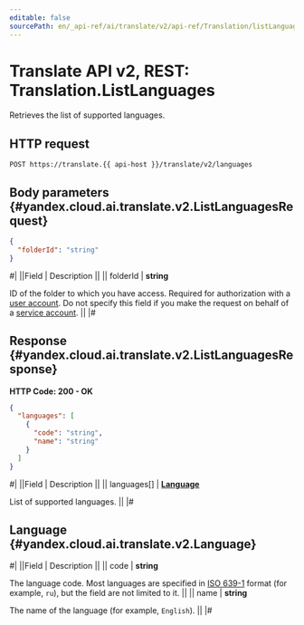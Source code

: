 ```yaml
---
editable: false
sourcePath: en/_api-ref/ai/translate/v2/api-ref/Translation/listLanguages.md
---
```


# Translate API v2, REST: Translation.ListLanguages

Retrieves the list of supported languages.

## HTTP request

```
POST https://translate.{{ api-host }}/translate/v2/languages
```

## Body parameters {#yandex.cloud.ai.translate.v2.ListLanguagesRequest}

```json
{
  "folderId": "string"
}
```

#|
||Field | Description ||
|| folderId | **string**

ID of the folder to which you have access.
Required for authorization with a [user account](/docs/iam/concepts/users/accounts).
Do not specify this field if you make the request on behalf of a [service account](/docs/iam/concepts/users/accounts#sa). ||
|#

## Response {#yandex.cloud.ai.translate.v2.ListLanguagesResponse}

**HTTP Code: 200 - OK**

```json
{
  "languages": [
    {
      "code": "string",
      "name": "string"
    }
  ]
}
```

#|
||Field | Description ||
|| languages[] | **[Language](#yandex.cloud.ai.translate.v2.Language)**

List of supported languages. ||
|#

## Language {#yandex.cloud.ai.translate.v2.Language}

#|
||Field | Description ||
|| code | **string**

The language code.
Most languages are specified in [ISO 639-1](https://en.wikipedia.org/wiki/ISO_639-1) format (for example, `` ru ``), but the field are not limited to it. ||
|| name | **string**

The name of the language (for example, `` English ``). ||
|#